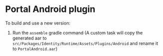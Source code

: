 # Portal Android plugin

To build and use a new version:
1. Run the `assemble` gradle command (A custom task will copy the generated aar to `src/Packages/Identity/Runtime/Assets/Plugins/Android` and rename it to `PortalAndroid.aar`)
